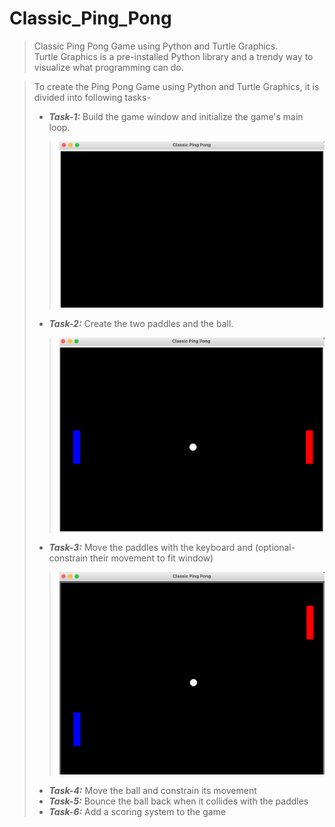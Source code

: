 # Classic_Ping_Pong

>Classic Ping Pong Game using Python and Turtle Graphics.  
Turtle Graphics is a pre-installed Python library and a trendy way to visualize what programming can do.

> To create the Ping Pong Game using Python and Turtle Graphics, it is divided into following tasks-
> * ***Task-1:*** Build the game window and initialize the game's main loop.
>>![InitialWindow](/Assets/Images/InitialGameWindow.png)
>
> * ***Task-2:*** Create the two paddles and the ball.
>>![Paddles&ball](/Assets/Images/Paddles&ball.png)
>
> * ***Task-3:*** Move the paddles with the keyboard and (optional- constrain their movement to fit window)
>>![PaddleMove](/Assets/Images/PaddleMove.png)
>
> * ***Task-4:*** Move the ball and constrain its movement
> * ***Task-5:*** Bounce the ball back when it collides with the paddles
> * ***Task-6:*** Add a scoring system to the game
